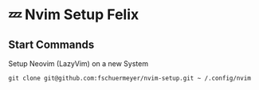 # 💤 Nvim Setup Felix

## Start Commands

Setup Neovim (LazyVim) on a new System

```shell
git clone git@github.com:fschuermeyer/nvim-setup.git ~ /.config/nvim
```
